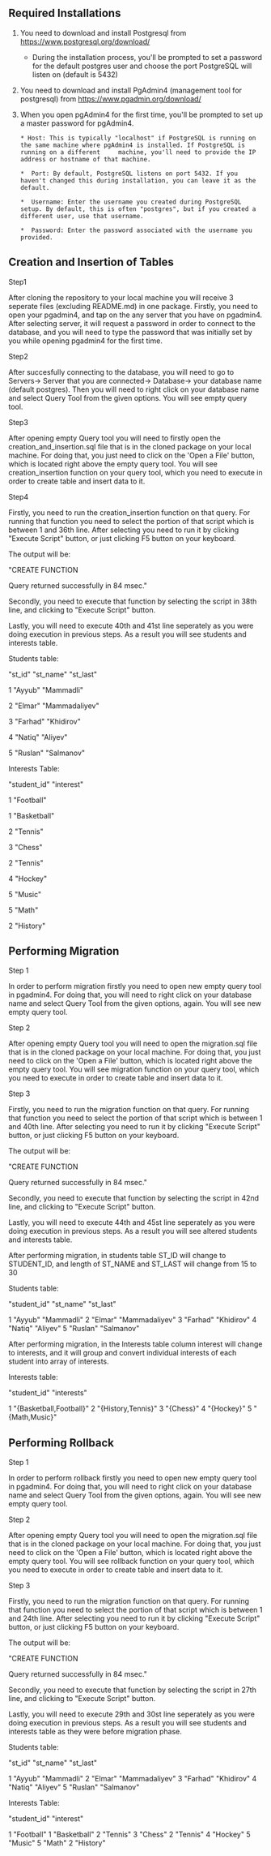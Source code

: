 
## Required Installations 

1. You need to download and install Postgresql from https://www.postgresql.org/download/

    * During the installation process, you'll be prompted to set a password for the default postgres user and choose the port PostgreSQL will listen on (default is 5432)

2. You need to download and install PgAdmin4 (management tool for postgresql) from https://www.pgadmin.org/download/
3. When you open pgAdmin4 for the first time, you'll be prompted to set up a master password for pgAdmin4.

       * Host: This is typically "localhost" if PostgreSQL is running on the same machine where pgAdmin4 is installed. If PostgreSQL is running on a different     machine, you'll need to provide the IP address or hostname of that machine.

       *  Port: By default, PostgreSQL listens on port 5432. If you haven't changed this during installation, you can leave it as the default.

       *  Username: Enter the username you created during PostgreSQL setup. By default, this is often "postgres", but if you created a different user, use that username.

       *  Password: Enter the password associated with the username you provided.

## Creation and Insertion of Tables

Step1

After cloning the repository to your local machine you will receive 3 seperate files (excluding README.md) in one package. Firstly, you need to open your pgadmin4, and tap on the any server that you have on pgadmin4. After selecting server, it will request a password in order to connect to the database, and you will need to type the password that was initially set by you while opening pgadmin4 for the first time. 

Step2

After succesfully connecting to the database, you will need to go to Servers-> Server that you are connected-> Database-> your database name (default postgres). Then you will need to right click on your database name and select Query Tool from the given options. You will see empty query tool. 

Step3

After opening empty Query tool you will need to firstly open the creation_and_insertion.sql file that is in the cloned package on your local machine. For doing that, you just need to click on the 'Open a File' button, which is located right above the empty query tool. You will see creation_insertion function on your query tool, which you need to execute in order to create table and insert data to it. 

Step4 

Firstly, you need to run the creation_insertion function on that query. For running that function you need to select the portion of that script which is between 1 and 36th line. After selecting you need to run it by clicking "Execute Script" button, or just clicking F5 button on your keyboard. 

The output will be: 

 "CREATE FUNCTION

Query returned successfully in 84 msec."

Secondly, you need to execute that function by selecting the script in 38th line, and clicking to "Execute Script" button. 

Lastly, you will need to execute 40th and 41st line seperately as you were doing execution in previous steps. As a result you will see students and interests table.

Students table: 

"st_id"	  "st_name"	  "st_last"

1	      "Ayyub"	   "Mammadli"

2	      "Elmar"	 "Mammadaliyev"

3	     "Farhad"	 "Khidirov"

4	     "Natiq"	 "Aliyev"

5	     "Ruslan"	 "Salmanov"

Interests Table: 

"student_id"	"interest"

1	            "Football"

1	            "Basketball"

2	             "Tennis"

3	             "Chess"

2	             "Tennis"

4	             "Hockey"

5	             "Music"

5	             "Math"

2	             "History"



## Performing Migration

Step 1

In order to perform migration firstly you need to open new empty query tool in pgadmin4. For doing that, you will need to right click on your database name and select Query Tool from the given options, again. You will see new empty query tool. 

Step 2

After opening empty Query tool you will need to open the migration.sql file that is in the cloned package on your local machine. For doing that, you just need to click on the 'Open a File' button, which is located right above the empty query tool. You will see migration function on your query tool, which you need to execute in order to create table and insert data to it. 

Step 3 

Firstly, you need to run the migration function on that query. For running that function you need to select the portion of that script which is between 1 and 40th line. After selecting you need to run it by clicking "Execute Script" button, or just clicking F5 button on your keyboard. 

The output will be: 

 "CREATE FUNCTION

Query returned successfully in 84 msec."

Secondly, you need to execute that function by selecting the script in 42nd line, and clicking to "Execute Script" button. 

Lastly, you will need to execute 44th and 45st line seperately as you were doing execution in previous steps. As a result you will see altered students and interests table.


 After performing migration, in students table ST_ID will change to STUDENT_ID, and length of ST_NAME and ST_LAST will change from 15 to 30

Students table: 

"student_id"	  "st_name"	  "st_last"

1	               "Ayyub"	   "Mammadli"
2	               "Elmar"	 "Mammadaliyev"
3	               "Farhad"	 "Khidirov"
4	               "Natiq"	 "Aliyev"
5	               "Ruslan"	 "Salmanov"


After performing migration, in the Interests table column interest will change to interests, and it will group and convert individual interests of each student into array of interests.

Interests table: 

"student_id"	"interests"

1	            "{Basketball,Football}"
2	            "{History,Tennis}"
3	            "{Chess}"
4	            "{Hockey}"
5	            "{Math,Music}"



## Performing Rollback 

Step 1

In order to perform rollback firstly you need to open new empty query tool in pgadmin4. For doing that, you will need to right click on your database name and select Query Tool from the given options, again. You will see new empty query tool. 

Step 2

After opening empty Query tool you will need to open the migration.sql file that is in the cloned package on your local machine. For doing that, you just need to click on the 'Open a File' button, which is located right above the empty query tool. You will see rollback function on your query tool, which you need to execute in order to create table and insert data to it. 

Step 3 

Firstly, you need to run the migration function on that query. For running that function you need to select the portion of that script which is between 1 and 24th line. After selecting you need to run it by clicking "Execute Script" button, or just clicking F5 button on your keyboard. 

The output will be: 

 "CREATE FUNCTION

Query returned successfully in 84 msec."

Secondly, you need to execute that function by selecting the script in 27th line, and clicking to "Execute Script" button. 

Lastly, you will need to execute 29th and 30st line seperately as you were doing execution in previous steps. As a result you will see students and interests table as they were before migration phase.

Students table: 

"st_id"	  "st_name"	  "st_last"

1	      "Ayyub"	   "Mammadli"
2	      "Elmar"	 "Mammadaliyev"
3	     "Farhad"	 "Khidirov"
4	     "Natiq"	 "Aliyev"
5	     "Ruslan"	 "Salmanov"

Interests Table: 

"student_id"	"interest"

1	            "Football"
1	            "Basketball"
2	             "Tennis"
3	             "Chess"
2	             "Tennis"
4	             "Hockey"
5	             "Music"
5	             "Math"
2	             "History"

























